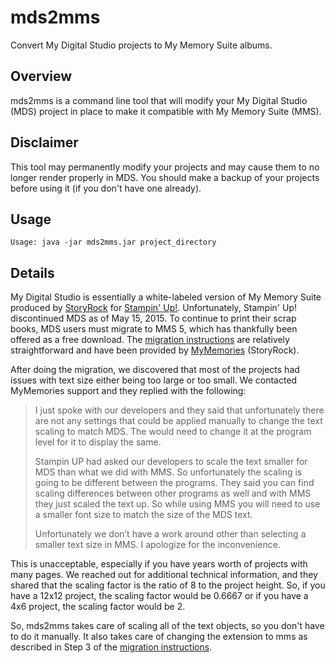 # mds2mms

Convert My Digital Studio projects to My Memory Suite albums.

## Overview

mds2mms is a command line tool that will modify your My Digital Studio (MDS) project in place to make it compatible with My Memory Suite (MMS).

## Disclaimer

This tool may permanently modify your projects and may cause them to no longer render properly in MDS. You should make a backup of your projects before using it (if you don't have one already). 

## Usage

```
Usage: java -jar mds2mms.jar project_directory
```

## Details

My Digital Studio is essentially a white-labeled version of My Memory Suite produced by [StoryRock](http://www.storyrock.com/) for [Stampin' Up!](http://www.stampinup.com/). Unfortunately, Stampin' Up! discontinued MDS as of May 15, 2015. To continue to print their scrap books, MDS users must migrate to MMS 5, which has thankfully been offered as a free download. The [migration instructions](https://www.mymemories.com/store/my_digital_studio) are relatively straightforward and have been provided by [MyMemories](http://www.mymemories.com) (StoryRock).

After doing the migration, we discovered that most of the projects had issues with text size either being too large or too small. We contacted MyMemories support and they replied with the following:

> I just spoke with our developers and they said that unfortunately there are not any settings that could be applied manually to change the text scaling to match MDS.  The would need to change it at the program level for it to display the same.  
>
> Stampin UP had asked our developers to scale the text smaller for MDS than what we did with MMS.  So unfortunately the scaling is going to be different between the programs.  They said you can find scaling differences between other programs as well and with MMS they just scaled the text up.  So while using MMS you will need to use a smaller font size to match the size of the MDS text.
>
> Unfortunately we don’t have a work around other than selecting a smaller text size in MMS. I apologize for the inconvenience.

This is unacceptable, especially if you have years worth of projects with many pages. We reached out for additional technical information, and they shared that the scaling factor is the ratio of 8 to the project height. So, if you have a 12x12 project, the scaling factor would be 0.6667 or if you have a 4x6 project, the scaling factor would be 2.

So, mds2mms takes care of scaling all of the text objects, so you don't have to do it manually. It also takes care of changing the extension to mms as described in Step 3 of the [migration instructions](https://www.mymemories.com/store/my_digital_studio).
